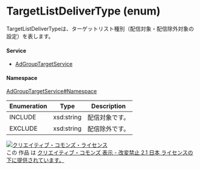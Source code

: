 

# TargetListDeliverType (enum)

TargetListDeliverTypeは、ターゲットリスト種別（配信対象・配信除外対象の設定）を表します。

#### Service

+ [AdGroupTargetService](../../services/AdGroupTargetService.md)

#### Namespace

[AdGroupTargetService#Namespace](../../services/AdGroupTargetService.md#namespace)

| Enumeration  |       Type       |          Description          |
| ------------ | ---------------- | ----------------------------- |
| INCLUDE | xsd:string | 配信対象です。 |
| EXCLUDE | xsd:string | 配信除外です。 |

<a rel="license" href="http://creativecommons.org/licenses/by-nd/2.1/jp/"><img alt="クリエイティブ・コモンズ・ライセンス" style="border-width:0" src="https://i.creativecommons.org/l/by-nd/2.1/jp/88x31.png" /></a><br />この 作品 は <a rel="license" href="http://creativecommons.org/licenses/by-nd/2.1/jp/">クリエイティブ・コモンズ 表示 - 改変禁止 2.1 日本 ライセンスの下に提供されています。</a>
